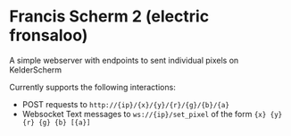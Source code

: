 # Francis Scherm 2 (electric fronsaloo)

A simple webserver with endpoints to sent individual pixels on KelderScherm

Currently supports the following interactions:
 - POST requests to `http://{ip}/{x}/{y}/{r}/{g}/{b}/{a}`
 - Websocket Text messages to `ws://{ip}/set_pixel` of the form `{x} {y} {r} {g} {b} [{a}]`
